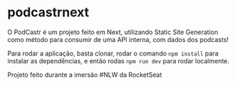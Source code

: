 # podcastrnext

O PodCastr é um projeto feito em Next, utilizando Static Site Generation como método para consumir de uma API interna, com dados dos podcasts! 

Para rodar a aplicação, basta clonar, rodar o comando `npm install` para instalar as dependências, e então rodas `npm run dev` para rodar localmente. 

Projeto feito durante a imersão #NLW da RocketSeat
